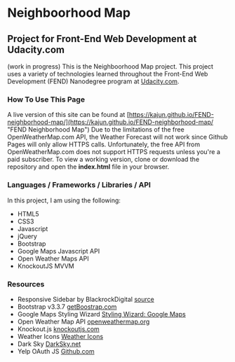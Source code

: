 # Neighboorhood Map
## Project for Front-End Web Development at Udacity.com
(work in progress)
This is the Neighboorhood Map project. This project uses a variety of technologies learned throughout the Front-End Web Development (FEND) Nanodegree program at [Udacity.com](http://udacity.com "Udacity.com").

### How To Use This Page
A live version of this site can be found at [https://kajun.github.io/FEND-neighborhood-map/](https://kajun.github.io/FEND-neighborhood-map/ "FEND Neighborhood Map")
Due to the limitations of the free OpenWeatherMap.com API, the Weather Forecast will not work since Github Pages will only allow HTTPS calls. Unfortunately, the free API from OpenWeatherMap.com does not support HTTPS requests unless you're a paid subscriber. 
To view a working version, clone or download the repository and open the **index.html** file in your browser. 

### Languages / Frameworks / Libraries / API
In this project, I am using the following:
- HTML5
- CSS3
- Javascript
- jQuery
- Bootstrap
- Google Maps Javascript API
- Open Weather Maps API
- KnockoutJS MVVM


### Resources
- Responsive Sidebar by BlackrockDigital [source](https://github.com/BlackrockDigital/startbootstrap-simple-sidebar "Responsive Sidebar")
- Bootstrap v3.3.7 [getBoostrap.com](http://getbootstrap.com "getBootstrap.com")
- Google Maps Styling Wizard [Styling Wizard: Google Maps](https://mapstyle.withgoogle.com/ "Google Maps Styling Wizard")
- Open Weather Map API [openweathermap.org](http://openweathermap.org "Open Weather Map")
- Knockout.js [knockoutjs.com](http://knockoutjs.com "Knockout JS")
- Weather Icons [Weather Icons](https://erikflowers.github.io/weather-icons/j "Weather Icons")
- Dark Sky [DarkSky.net](https://darsky.net/ "DarkSky")
- Yelp OAuth JS [Github.com](https://gist.github.com/mnemonicflow/1b90ef0d294c692d24458b8378054c81 "Mnemonic")
